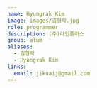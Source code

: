 ```yaml
---
name: Hyungrak Kim
image: images/김형락.jpg
role: programmer
description: (주)라인플러스
group: alum
aliases:
  - 김형락
  - Hyungrak Kim
links:
  email: jikuaij@gmail.com
---
```

